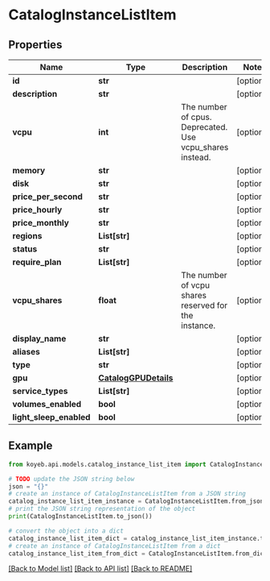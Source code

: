 # CatalogInstanceListItem


## Properties

Name | Type | Description | Notes
------------ | ------------- | ------------- | -------------
**id** | **str** |  | [optional] 
**description** | **str** |  | [optional] 
**vcpu** | **int** | The number of cpus. Deprecated. Use vcpu_shares instead. | [optional] 
**memory** | **str** |  | [optional] 
**disk** | **str** |  | [optional] 
**price_per_second** | **str** |  | [optional] 
**price_hourly** | **str** |  | [optional] 
**price_monthly** | **str** |  | [optional] 
**regions** | **List[str]** |  | [optional] 
**status** | **str** |  | [optional] 
**require_plan** | **List[str]** |  | [optional] 
**vcpu_shares** | **float** | The number of vcpu shares reserved for the instance. | [optional] 
**display_name** | **str** |  | [optional] 
**aliases** | **List[str]** |  | [optional] 
**type** | **str** |  | [optional] 
**gpu** | [**CatalogGPUDetails**](CatalogGPUDetails.md) |  | [optional] 
**service_types** | **List[str]** |  | [optional] 
**volumes_enabled** | **bool** |  | [optional] 
**light_sleep_enabled** | **bool** |  | [optional] 

## Example

```python
from koyeb.api.models.catalog_instance_list_item import CatalogInstanceListItem

# TODO update the JSON string below
json = "{}"
# create an instance of CatalogInstanceListItem from a JSON string
catalog_instance_list_item_instance = CatalogInstanceListItem.from_json(json)
# print the JSON string representation of the object
print(CatalogInstanceListItem.to_json())

# convert the object into a dict
catalog_instance_list_item_dict = catalog_instance_list_item_instance.to_dict()
# create an instance of CatalogInstanceListItem from a dict
catalog_instance_list_item_from_dict = CatalogInstanceListItem.from_dict(catalog_instance_list_item_dict)
```
[[Back to Model list]](../README.md#documentation-for-models) [[Back to API list]](../README.md#documentation-for-api-endpoints) [[Back to README]](../README.md)


